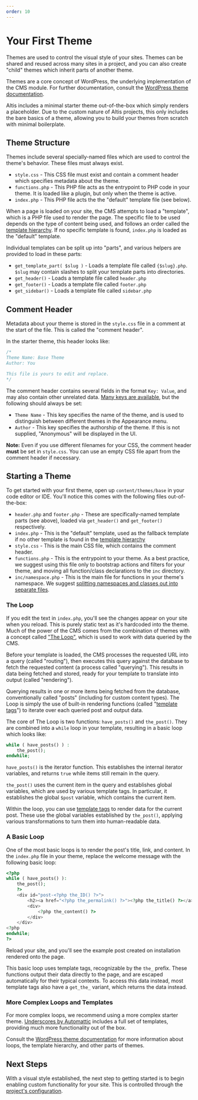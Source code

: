 ```yaml
---
order: 10
---
```

# Your First Theme

Themes are used to control the visual style of your sites. Themes can be shared and reused across many sites in a project, and you can also create "child" themes which inherit parts of another theme.

Themes are a core concept of WordPress, the underlying implementation of the CMS module. For further documentation, consult the [WordPress theme documentation](https://developer.wordpress.org/themes/).

Altis includes a minimal starter theme out-of-the-box which simply renders a placeholder. Due to the custom nature of Altis projects, this only includes the bare basics of a theme, allowing you to build your themes from scratch with minimal boilerplate.


## Theme Structure

Themes include several specially-named files which are used to control the theme's behavior. These files must always exist.

* `style.css` - This CSS file must exist and contain a comment header which specifies metadata about the theme.
* `functions.php` - This PHP file acts as the entrypoint to PHP code in your theme. It is loaded like a plugin, but only when the theme is active.
* `index.php` - This PHP file acts the the "default" template file (see below).

When a page is loaded on your site, the CMS attempts to load a "template", which is a PHP file used to render the page. The specific file to be used depends on the type of content being used, and follows an order called the [template hierarchy][]. If no specific template is found, `index.php` is loaded as the "default" template.

[template hierarchy]: https://developer.wordpress.org/themes/basics/template-hierarchy/

Individual templates can be split up into "parts", and various helpers are provided to load in these parts:

* `get_template_part( $slug )` - Loads a template file called `{$slug}.php`. `$slug` may contain slashes to split your template parts into directories.
* `get_header()` - Loads a template file called `header.php`
* `get_footer()` - Loads a template file called `footer.php`
* `get_sidebar()` - Loads a template file called `sidebar.php`


## Comment Header

Metadata about your theme is stored in the `style.css` file in a comment at the start of the file. This is called the "comment header".

In the starter theme, this header looks like:

```css
/*
Theme Name: Base Theme
Author: You

This file is yours to edit and replace.
*/
```

The comment header contains several fields in the format `Key: Value`, and may also contain other unrelated data. [Many keys are available](https://developer.wordpress.org/themes/basics/main-stylesheet-style-css/#basic-structure), but the following should always be set:

* `Theme Name` - This key specifies the name of the theme, and is used to distinguish between different themes in the Appearance menu.
* `Author` - This key specifies the authorship of the theme. If this is not supplied, "Anonymous" will be displayed in the UI.

**Note:** Even if you use different filenames for your CSS, the comment header **must** be set in `style.css`. You can use an empty CSS file apart from the comment header if necessary.


## Starting a Theme

To get started with your first theme, open up `content/themes/base` in your code editor or IDE. You'll notice this comes with the following files out-of-the-box:

* `header.php` and `footer.php` - These are specifically-named template parts (see above), loaded via `get_header()` and `get_footer()` respectively.
* `index.php` - This is the "default" template, used as the fallback template if no other template is found in the [template hierarchy][]
* `style.css` - This is the main CSS file, which contains the comment header.
* `functions.php` - This is the entrypoint to your theme. As a best practice, we suggest using this file only to bootstrap actions and filters for your theme, and moving all function/class declarations to the `inc` directory.
* `inc/namespace.php` - This is the main file for functions in your theme's namespace. We suggest [splitting namespaces and classes out into separate files](https://engineering.hmn.md/standards/style/php/#file-layout).


### The Loop

If you edit the text in `index.php`, you'll see the changes appear on your site when you reload. This is purely static text as it's hardcoded into the theme. Much of the power of the CMS comes from the combination of themes with a concept called ["The Loop"](https://developer.wordpress.org/themes/basics/the-loop/), which is used to work with data queried by the CMS.

Before your template is loaded, the CMS processes the requested URL into a query (called "routing"), then executes this query against the database to fetch the requested content (a process called "querying"). This results in data being fetched and stored, ready for your template to translate into output (called "rendering").

Querying results in one or more items being fetched from the database, conventionally called "posts" (including for custom content types). The Loop is simply the use of built-in rendering functions (called "[template tags][]") to iterate over each queried post and output data.

[template tags]: https://developer.wordpress.org/themes/basics/template-tags/

The core of The Loop is two functions: `have_posts()` and `the_post()`. They are combined into a `while` loop in your template, resulting in a basic loop which looks like:

```php
while ( have_posts() ) :
	the_post();
endwhile;
```

`have_posts()` is the iterator function. This establishes the internal iterator variables, and returns `true` while items still remain in the query.

`the_post()` uses the current item in the query and establishes global variables, which are used by various template tags. In particular, it establishes the global `$post` variable, which contains the current item.

Within the loop, you can use [template tags][] to render data for the current post. These use the global variables established by `the_post()`, applying various transformations to turn them into human-readable data.


### A Basic Loop

One of the most basic loops is to render the post's title, link, and content. In the `index.php` file in your theme, replace the welcome message with the following basic loop:

```php
<?php
while ( have_posts() ):
	the_post();
	?>
	<div id="post-<?php the_ID() ?>">
		<h2><a href="<?php the_permalink() ?>"><?php the_title() ?></a></h2>
		<div>
			<?php the_content() ?>
		</div>
	</div>
<?php
endwhile;
?>
```

Reload your site, and you'll see the example post created on installation rendered onto the page.

This basic loop uses template tags, recognizable by the `the_` prefix. These functions output their data directly to the page, and are escaped automatically for their typical contexts. To access this data instead, most template tags also have a `get_the_` variant, which returns the data instead.


### More Complex Loops and Templates

For more complex loops, we recommend using a more complex starter theme. [Underscores by Automattic](https://github.com/Automattic/_s) includes a full set of templates, providing much more functionality out of the box.

Consult the [WordPress theme documentation](https://developer.wordpress.org/themes/) for more information about loops, the template hierarchy, and other parts of themes.


## Next Steps

With a visual style established, the next step to getting started is to begin enabling custom functionality for your site. This is controlled through the [project's configuration](configuration.md).
